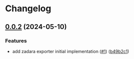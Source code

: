 # Changelog

## [0.0.2](https://github.com/krystal/zadara-exporter/compare/v0.0.1...v0.0.2) (2024-05-10)


### Features

* add zadara exporter initial implementation ([#1](https://github.com/krystal/zadara-exporter/issues/1)) ([b49b2c1](https://github.com/krystal/zadara-exporter/commit/b49b2c17f70fe228bac62d8a45308400661f71fd))
